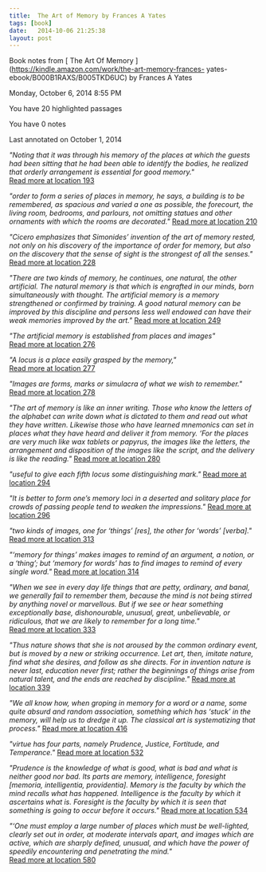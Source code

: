 ```yaml
---
title:  The Art of Memory by Frances A Yates
tags: [book]
date:   2014-10-06 21:25:38
layout: post
---
```

Book notes from [ The Art Of Memory  ](https://kindle.amazon.com/work/the-art-memory-frances-
yates-ebook/B000B1RAXS/B005TKD6UC) by Frances A Yates

Monday, October 6, 2014 8:55 PM

You have  20  highlighted passages

You have  0  notes

Last annotated on October 1, 2014

*"Noting that it was through his memory of the places at which the guests had
been sitting that he had been able to identify the bodies, he realized that
orderly arrangement is essential for good memory."*  [ Read more at location 193
](kindle://book/?action=open&amp;asin=B005TKD6UC&amp;location=193)

*"order to form a series of places in memory, he says, a building is to be
remembered, as spacious and varied a one as possible, the forecourt, the
living room, bedrooms, and parlours, not omitting statues and other ornaments
with which the rooms are decorated."*  [ Read more at location 210
](kindle://book/?action=open&amp;asin=B005TKD6UC&amp;location=210)

*"Cicero emphasizes that Simonides’ invention of the art of memory rested, not
only on his discovery of the importance of order for memory, but also on the
discovery that the sense of sight is the strongest of all the senses."*  [ Read
more at location 228
](kindle://book/?action=open&amp;asin=B005TKD6UC&amp;location=228)

*"There are two kinds of memory, he continues, one natural, the other
artificial. The natural memory is that which is engrafted in our minds, born
simultaneously with thought. The artificial memory is a memory strengthened or
confirmed by training. A good natural memory can be improved by this
discipline and persons less well endowed can have their weak memories improved
by the art."*  [ Read more at location 249
](kindle://book/?action=open&amp;asin=B005TKD6UC&amp;location=249)

*"The artificial memory is established from places and images"*  [ Read more at
location 276
](kindle://book/?action=open&amp;asin=B005TKD6UC&amp;location=276)

*"A locus is a place easily grasped by the memory,"*  [ Read more at location 277
](kindle://book/?action=open&amp;asin=B005TKD6UC&amp;location=277)

*"Images are forms, marks or simulacra of what we wish to remember."*  [ Read more at location 278
](kindle://book/?action=open&amp;asin=B005TKD6UC&amp;location=278)

*"The art of memory is like an inner writing. Those who know the letters of the
alphabet can write down what is dictated to them and read out what they have
written. Likewise those who have learned mnemonics can set in places what they
have heard and deliver it from memory. ‘For the places are very much like wax
tablets or papyrus, the images like the letters, the arrangement and
disposition of the images like the script, and the delivery is like the
reading."*  [ Read more at location 280
](kindle://book/?action=open&amp;asin=B005TKD6UC&amp;location=280)

*"useful to give each fifth locus some distinguishing mark."*  [ Read more at
location 294
](kindle://book/?action=open&amp;asin=B005TKD6UC&amp;location=294)

*"It is better to form one’s memory loci in a deserted and solitary place for
crowds of passing people tend to weaken the impressions."*  [ Read more at
location 296
](kindle://book/?action=open&amp;asin=B005TKD6UC&amp;location=296)

*"two kinds of images, one for ‘things’ [res], the other for ‘words’ [verba]."*  [
Read more at location 313
](kindle://book/?action=open&amp;asin=B005TKD6UC&amp;location=313)

*"‘memory for things’ makes images to remind of an argument, a notion, or a
‘thing’; but ‘memory for words’ has to find images to remind of every single
word."*  [ Read more at location 314
](kindle://book/?action=open&amp;asin=B005TKD6UC&amp;location=314)

*"When we see in every day life things that are petty, ordinary, and banal, we
generally fail to remember them, because the mind is not being stirred by
anything novel or marvellous. But if we see or hear something exceptionally
base, dishonourable, unusual, great, unbelievable, or ridiculous, that we are
likely to remember for a long time."*  [ Read more at location 333
](kindle://book/?action=open&amp;asin=B005TKD6UC&amp;location=333)

*"Thus nature shows that she is not aroused by the common ordinary event, but is
moved by a new or striking occurrence. Let art, then, imitate nature, find
what she desires, and follow as she directs. For in invention nature is never
last, education never first; rather the beginnings of things arise from
natural talent, and the ends are reached by discipline."*  [ Read more at
location 339
](kindle://book/?action=open&amp;asin=B005TKD6UC&amp;location=339)

*"We all know how, when groping in memory for a word or a name, some quite
absurd and random association, something which has ‘stuck’ in the memory, will
help us to dredge it up. The classical art is systematizing that process."*  [
Read more at location 416
](kindle://book/?action=open&amp;asin=B005TKD6UC&amp;location=416)

*"virtue has four parts, namely Prudence, Justice, Fortitude, and Temperance."*  [
Read more at location 532
](kindle://book/?action=open&amp;asin=B005TKD6UC&amp;location=532)

*"Prudence is the knowledge of what is good, what is bad and what is neither
good nor bad. Its parts are memory, intelligence, foresight [memoria, intelligentia, providentia]. Memory is the faculty by which the mind recalls what has happened. Intelligence is
the faculty by which it ascertains what is. Foresight is the faculty by which
it is seen that something is going to occur before it occurs."*  [ Read more
at location 534
](kindle://book/?action=open&amp;asin=B005TKD6UC&amp;location=534)

*"‘One must employ a large number of places which must be well-lighted, clearly
set out in order, at moderate intervals apart, and images which are active,
which are sharply defined, unusual, and which have the power of speedily
encountering and penetrating the mind."*  [ Read more at location 580
](kindle://book/?action=open&amp;asin=B005TKD6UC&amp;location=580)
